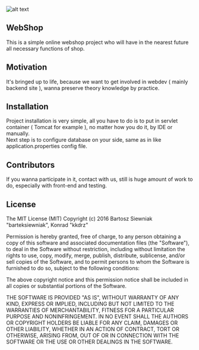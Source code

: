 ![alt text](https://travis-ci.org/barteksiewniak/WebShop.svg?branch=master)

## WebShop

This is a simple online webshop project who will have in the nearest future all necessary functions of shop.

## Motivation

It's bringed up to life, because we want to get involved in webdev ( mainly backend site ), wanna preserve theory knowledge by practice.

## Installation

Project installation is very simple, all you have to do is to put in servlet container ( Tomcat for example ), no matter how you do it, by IDE or manually.<br>
Next step is to configure database on your side, same as in like application.properties config file.

## Contributors

If you wanna participate in it, contact with us, still is huge amount of work to do, especially with front-end and testing.

## License

The MIT License (MIT)
Copyright (c) 2016 Bartosz Siewniak "barteksiewniak", Konrad "kkdrz"

Permission is hereby granted, free of charge, to any person obtaining a copy of this software and associated documentation files (the "Software"), to deal in the Software without restriction, including without limitation the rights to use, copy, modify, merge, publish, distribute, sublicense, and/or sell copies of the Software, and to permit persons to whom the Software is furnished to do so, subject to the following conditions:

The above copyright notice and this permission notice shall be included in all copies or substantial portions of the Software.

THE SOFTWARE IS PROVIDED "AS IS", WITHOUT WARRANTY OF ANY KIND, EXPRESS OR IMPLIED, INCLUDING BUT NOT LIMITED TO THE WARRANTIES OF MERCHANTABILITY, FITNESS FOR A PARTICULAR PURPOSE AND NONINFRINGEMENT. IN NO EVENT SHALL THE AUTHORS OR COPYRIGHT HOLDERS BE LIABLE FOR ANY CLAIM, DAMAGES OR OTHER LIABILITY, WHETHER IN AN ACTION OF CONTRACT, TORT OR OTHERWISE, ARISING FROM, OUT OF OR IN CONNECTION WITH THE SOFTWARE OR THE USE OR OTHER DEALINGS IN THE SOFTWARE.

